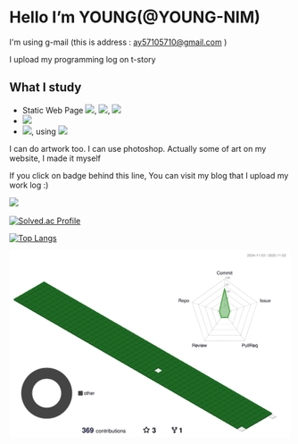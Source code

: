 # Hello  I’m YOUNG(@YOUNG-NIM) 
I'm using g-mail (this is address : ay57105710@gmail.com )

I upload my programming log on t-story


## What I study
- Static Web Page
<img src="https://img.shields.io/badge/html5-E34F26?style=for-the-badge&logo=html5&logoColor=white"/>, <img src="https://img.shields.io/badge/css3-1572B6?style=for-the-badge&logo=css3&logoColor=white"/>, <img src="https://img.shields.io/badge/javascript-F7DF1E?style=for-the-badge&logo=javascript&logoColor=white"/>
- <img src="https://img.shields.io/badge/php-777BB4?style=for-the-badge&logo=php&logoColor=white"/>
- <img src="https://img.shields.io/badge/react-61DAFB?style=for-the-badge&logo=react&logoColor=white"/>, using <img src="https://img.shields.io/badge/nodedotjs-339933?style=for-the-badge&logo=nodedotjs&logoColor=white"/>


I can do artwork too. I can use photoshop.
Actually some of art on my website, I made it myself

If you click on badge behind this line, You can visit my blog that I upload my work log :)


<a href="https://coding-mukk.tistory.com/" target="_blank"><img src="https://img.shields.io/badge/tistory-31A8FF?style=for-the-badge&logo=tistory&logoColor=white"/></a>

<!---
YOUNG-NIM/YOUNG-NIM is a ✨ special ✨ repository because its `README.md` (this file) appears on your GitHub profile.
You can click the Preview link to take a look at your changes.
--->

[![Solved.ac Profile](http://mazassumnida.wtf/api/generate_badge?boj=ay5710)](https://solved.ac/ay5710)

[![Top Langs](https://github-readme-stats.vercel.app/api/top-langs/?username=YOUNGNIM&layout=compact)](https://github.com/YOUNGNIM/github-readme-stats)

![](./profile-3d-contrib/profile-green-animate.svg)
